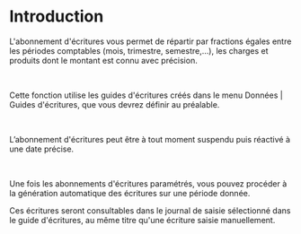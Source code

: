 # Introduction


L'abonnement d'écritures vous permet de répartir par fractions égales 
 entre les périodes comptables (mois, trimestre, semestre,...), les charges 
 et produits dont le montant est connu avec précision.


 


Cette fonction utilise les guides d'écritures créés dans le menu Données | Guides d'écritures, que vous 
 devrez définir au préalable.


 


L’abonnement d'écritures peut être à tout moment suspendu puis réactivé 
 à une date précise.


 


Une fois les abonnements d'écritures paramétrés, vous pouvez procéder 
 à la génération automatique des écritures sur une période donnée. 


Ces écritures seront consultables dans le journal de saisie sélectionné 
 dans le guide d'écritures, au même titre qu'une écriture saisie manuellement.


